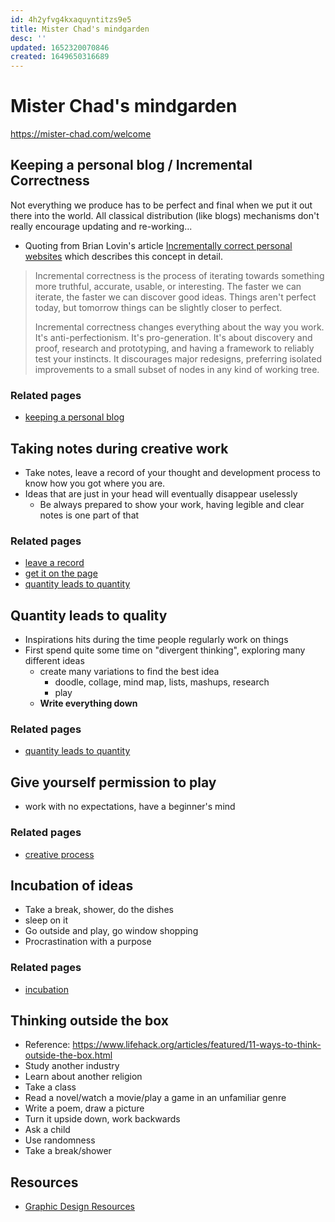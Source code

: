 ```yaml
---
id: 4h2yfvg4kxaquyntitzs9e5
title: Mister Chad's mindgarden
desc: ''
updated: 1652320070846
created: 1649650316689
---
```


# Mister Chad's mindgarden

https://mister-chad.com/welcome

## Keeping a personal blog / Incremental Correctness

Not everything we produce has to be perfect and final when we put it out there into the world. All classical
distribution (like blogs) mechanisms don't really encourage updating and re-working...

- Quoting from Brian Lovin's article
[Incrementally correct personal websites](https://brianlovin.com/writing/incrementally-correct-personal-websites)
which describes this concept in detail.

> Incremental correctness is the process of iterating towards something more truthful, accurate, usable, or
interesting. The faster we can iterate, the faster we can discover good ideas. Things aren't perfect today, but
tomorrow things can be slightly closer to perfect.
>
> Incremental correctness changes everything about the way you work. It's anti-perfectionism. It's pro-generation. It's
about discovery and proof, research and prototyping, and having a framework to reliably test your instincts. It
discourages major redesigns, preferring isolated improvements to a small subset of nodes in any kind of working tree.

### Related pages
- [keeping a personal blog](https://mister-chad.com/mind+gardens/keeping+a+personal+blog)

## Taking notes during creative work
- Take notes, leave a record of your thought and development process to know how you got where you are.
- Ideas that are just in your head will eventually disappear uselessly
  - Be always prepared to show your work, having legible and clear notes is one part of that

### Related pages
- [leave a record](https://mister-chad.com/creativity/leave+a+record)
- [get it on the page](https://mister-chad.com/creativity/get+it+on+the+page)
- [quantity leads to quantity](https://mister-chad.com/creativity/quantity+leads+to+quality)

## Quantity leads to quality
- Inspirations hits during the time people regularly work on things
- First spend quite some time on "divergent thinking", exploring many different ideas
  - create many variations to find the best idea
    - doodle, collage, mind map, lists, mashups, research
    - play
  - **Write everything down**

### Related pages
- [quantity leads to quantity](https://mister-chad.com/creativity/quantity+leads+to+quality)

## Give yourself permission to play
- work with no expectations, have a beginner's mind

### Related pages
- [creative process](https://mister-chad.com/creativity/!+creative+process)

## Incubation of ideas
- Take a break, shower, do the dishes
- sleep on it
- Go outside and play, go window shopping
- Procrastination with a purpose

### Related pages
- [incubation](https://mister-chad.com/creativity/incubation)

## Thinking outside the box
- Reference: https://www.lifehack.org/articles/featured/11-ways-to-think-outside-the-box.html
- Study another industry
- Learn about another religion
- Take a class
- Read a novel/watch a movie/play a game in an unfamiliar genre
- Write a poem, draw a picture
- Turn it upside down, work backwards
- Ask a child
- Use randomness
- Take a break/shower


## Resources
- [Graphic Design Resources](https://mister-chad.com/graphic+design+resources/!+graphic+design+resources)
